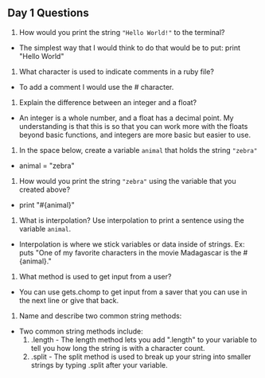 ## Day 1 Questions

1. How would you print the string `"Hello World!"` to the terminal?

* The simplest way that I would think to do that would be to put:
print "Hello World"

1. What character is used to indicate comments in a ruby file?

* To add a comment I would use the # character.

1. Explain the difference between an integer and a float?

* An integer is a whole number, and a float has a decimal point. My understanding is that this is so that you can work more with the floats beyond basic functions, and integers are more basic but easier to use.

1. In the space below, create a variable `animal` that holds the string `"zebra"`

* animal = "zebra"

1. How would you print the string `"zebra"` using the variable that you created above?

* print "#{animal}"

1. What is interpolation? Use interpolation to print a sentence using the variable `animal`.

* Interpolation is where we stick variables or data inside of strings.
Ex: puts "One of my favorite characters in the movie Madagascar is the #{animal}."

1. What method is used to get input from a user?

* You can use gets.chomp to get input from a saver that you can use in the next line or give that back.

1. Name and describe two common string methods:

* Two common string methods include:
  1. .length - The length method lets you add ".length" to your variable to tell you how long the string is with a character count.
  1. .split - The split method is used to break up your string into smaller strings by typing .split after your variable.
